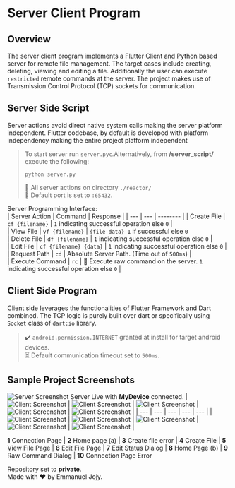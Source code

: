 # Server Client Program 
## Overview
The server client program implements a Flutter Client and Python based server for remote file management. The target cases include creating, deleting, viewing and editing a file. Additionally the user can execute `restricted` remote commands at the server. The project makes use of Transmission Control Protocol (TCP) sockets for communication. 
 
## Server Side Script
Server actions avoid direct native system calls making the server platform independent. Flutter codebase, by default is developed with platform independency making the entire project platform independent  
> To start server run `server.pyc`.Alternatively, from **/server_script/** execute the following:
> ```
> python server.py
> ```  
> :triangular_flag_on_post: All server actions on directory `./reactor/`   
> :electric_plug: Default port is set to `:65432`.  

 Server Programming Interface:  
| Server Action | Command | Response |
| --- | --- |  -------- |
| Create File | `cf {filename}`  | `1` indicating successful operation else `0` |  
| View File | `vf {filename}`  | `{file data} 1` if  successful else `0`  
| Delete File | `df {filename}`  | `1` indicating successful operation else `0` |  
| Edit File | `cf {filename} {data}`  | `1` indicating successful operation else `0` |  
| Request Path | `cd`  | Absolute Server Path. (Time out of `500ms`) |  
| Execute Command | `rc` | :test_tube:  Execute raw command on the server. `1` indicating successful operation else `0` | 

## Client Side Program
Client side leverages the functionalities of Flutter Framework and Dart combined. The TCP logic is purely built over dart or specifically using `Socket` class of  `dart:io` library.  
>:heavy_check_mark: `android.permission.INTERNET` granted at install for target android devices.  
:hourglass_flowing_sand: Default communication timeout set to `500ms`.

## Sample Project Screenshots
![Server Screenshot](/assets/server_live.png) Server Live with **MyDevice** connected.
| ![Client Screenshot](/assets/client_1.png) | ![Client Screenshot](/assets/client_2.png) | ![Client Screenshot](/assets/client_3.png) | ![Client Screenshot](/assets/client_4.png) | ![Client Screenshot](/assets/client_5.png) |
| --- | --- | --- | --- | --- |
| ![Client Screenshot](/assets/client_6.png) | ![Client Screenshot](/assets/client_7.png) | ![Client Screenshot](/assets/client_8.png) | ![Client Screenshot](/assets/client_10.png) | ![Client Screenshot](/assets/client_9.png) |
  
**1** Connection Page | **2** Home page (a) | **3** Create file error | **4** Create File | **5** View File Page | **6** Edit File Page | **7** Edit Status Dialog | **8** Home Page (b) | **9** Raw Command Dialog | **10** Connection Page Error

Repository set to **private**.  
Made with :heart: by Emmanuel Jojy.



